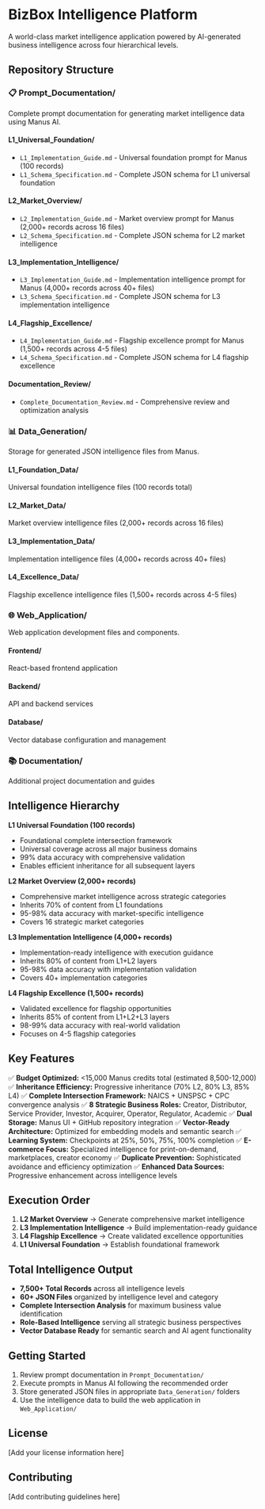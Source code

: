# BizBox Intelligence Platform

A world-class market intelligence application powered by AI-generated business intelligence across four hierarchical levels.

## Repository Structure

### 📋 Prompt_Documentation/
Complete prompt documentation for generating market intelligence data using Manus AI.

#### L1_Universal_Foundation/
- `L1_Implementation_Guide.md` - Universal foundation prompt for Manus (100 records)
- `L1_Schema_Specification.md` - Complete JSON schema for L1 universal foundation

#### L2_Market_Overview/
- `L2_Implementation_Guide.md` - Market overview prompt for Manus (2,000+ records across 16 files)
- `L2_Schema_Specification.md` - Complete JSON schema for L2 market intelligence

#### L3_Implementation_Intelligence/
- `L3_Implementation_Guide.md` - Implementation intelligence prompt for Manus (4,000+ records across 40+ files)
- `L3_Schema_Specification.md` - Complete JSON schema for L3 implementation intelligence

#### L4_Flagship_Excellence/
- `L4_Implementation_Guide.md` - Flagship excellence prompt for Manus (1,500+ records across 4-5 files)
- `L4_Schema_Specification.md` - Complete JSON schema for L4 flagship excellence

#### Documentation_Review/
- `Complete_Documentation_Review.md` - Comprehensive review and optimization analysis

### 📊 Data_Generation/
Storage for generated JSON intelligence files from Manus.

#### L1_Foundation_Data/
Universal foundation intelligence files (100 records total)

#### L2_Market_Data/
Market overview intelligence files (2,000+ records across 16 files)

#### L3_Implementation_Data/
Implementation intelligence files (4,000+ records across 40+ files)

#### L4_Excellence_Data/
Flagship excellence intelligence files (1,500+ records across 4-5 files)

### 🌐 Web_Application/
Web application development files and components.

#### Frontend/
React-based frontend application

#### Backend/
API and backend services

#### Database/
Vector database configuration and management

### 📚 Documentation/
Additional project documentation and guides

## Intelligence Hierarchy

**L1 Universal Foundation (100 records)**
- Foundational complete intersection framework
- Universal coverage across all major business domains
- 99% data accuracy with comprehensive validation
- Enables efficient inheritance for all subsequent layers

**L2 Market Overview (2,000+ records)**
- Comprehensive market intelligence across strategic categories
- Inherits 70% of content from L1 foundations
- 95-98% data accuracy with market-specific intelligence
- Covers 16 strategic market categories

**L3 Implementation Intelligence (4,000+ records)**
- Implementation-ready intelligence with execution guidance
- Inherits 80% of content from L1+L2 layers
- 95-98% data accuracy with implementation validation
- Covers 40+ implementation categories

**L4 Flagship Excellence (1,500+ records)**
- Validated excellence for flagship opportunities
- Inherits 85% of content from L1+L2+L3 layers
- 98-99% data accuracy with real-world validation
- Focuses on 4-5 flagship categories

## Key Features

✅ **Budget Optimized:** <15,000 Manus credits total (estimated 8,500-12,000)
✅ **Inheritance Efficiency:** Progressive inheritance (70% L2, 80% L3, 85% L4)
✅ **Complete Intersection Framework:** NAICS + UNSPSC + CPC convergence analysis
✅ **8 Strategic Business Roles:** Creator, Distributor, Service Provider, Investor, Acquirer, Operator, Regulator, Academic
✅ **Dual Storage:** Manus UI + GitHub repository integration
✅ **Vector-Ready Architecture:** Optimized for embedding models and semantic search
✅ **Learning System:** Checkpoints at 25%, 50%, 75%, 100% completion
✅ **E-commerce Focus:** Specialized intelligence for print-on-demand, marketplaces, creator economy
✅ **Duplicate Prevention:** Sophisticated avoidance and efficiency optimization
✅ **Enhanced Data Sources:** Progressive enhancement across intelligence levels

## Execution Order

1. **L2 Market Overview** → Generate comprehensive market intelligence
2. **L3 Implementation Intelligence** → Build implementation-ready guidance
3. **L4 Flagship Excellence** → Create validated excellence opportunities
4. **L1 Universal Foundation** → Establish foundational framework

## Total Intelligence Output

- **7,500+ Total Records** across all intelligence levels
- **60+ JSON Files** organized by intelligence level and category
- **Complete Intersection Analysis** for maximum business value identification
- **Role-Based Intelligence** serving all strategic business perspectives
- **Vector Database Ready** for semantic search and AI agent functionality

## Getting Started

1. Review prompt documentation in `Prompt_Documentation/`
2. Execute prompts in Manus AI following the recommended order
3. Store generated JSON files in appropriate `Data_Generation/` folders
4. Use the intelligence data to build the web application in `Web_Application/`

## License

[Add your license information here]

## Contributing

[Add contributing guidelines here]

